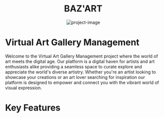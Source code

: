 <h1 align="center" id="title">BAZ'ART</h1>

<p align="center"><img src="https://i.postimg.cc/52H6S1j4/logo3.png" alt="project-image"></p>

<h1>Virtual Art Gallery Management</h1>

<p id="description">Welcome to the Virtual Art Gallery Management project where the world of art meets the digital age. Our platform is a digital haven for artists and art enthusiasts alike providing a seamless space to curate explore and appreciate the world's diverse artistry. Whether you're an artist looking to showcase your creations or an art lover searching for inspiration our platform is designed to empower and connect you with the vibrant world of visual expression.</p>

<h1>Key Features</h1>
<p id="description"> </p>
